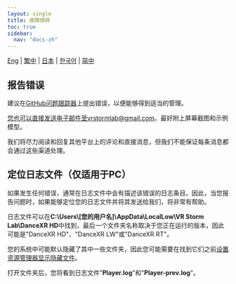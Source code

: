 ```yaml
---
layout: single
title: 故障排除
toc: true
sidebar:
  nav: "docs-zh"
---
```

[Eng](/dancexr/troubleshooting) | [繁中](/tw/dancexr/troubleshooting) | [日本](/jp/dancexr/troubleshooting) | [한국어](/kr/dancexr/troubleshooting) | [简中](/zh/dancexr/troubleshooting)


## 报告错误
建议在[GitHub问题跟踪器](https://github.com/alloystorm/dvvr/issues)上提出错误，以便能够得到适当的管理。

您也可以直接发送电子邮件至vrstormlab@gmail.com。最好附上屏幕截图和示例模型。

我们将尽力阅读和回复其他平台上的评论和直接消息，但我们不能保证每条消息都会通过这些渠道处理。


## 定位日志文件（仅适用于PC）
如果发生任何错误，通常在日志文件中会有描述该错误的日志条目。因此，当您报告问题时，如果能够定位您的日志文件并将其发送给我们，将非常有帮助。

日志文件可以在**C:\Users\\\[您的用户名]\AppData\LocalLow\VR Storm Lab\DanceXR HD**中找到，最后一个文件夹名称取决于您正在运行的版本，因此可能是"DanceXR HD"、"DanceXR LW"或"DanceXR RT"。

您的系统中可能默认隐藏了其中一些文件夹，因此您可能需要在找到它们之前[设置资源管理器显示隐藏文件](https://support.microsoft.com/zh-cn/windows/show-hidden-files-0320fe58-0117-fd59-6851-9b7f9840fdb2)。

打开文件夹后，您将看到日志文件"**Player.log**"和"**Player-prev.log**"。